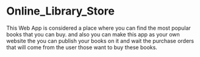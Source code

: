 # Online_Library_Store
This Web App is considered a place where you can find the most popular books that you can buy. and also you can make this app as your own website the you can publish your books on it and wait the purchase orders that will come from the user those want to buy these books.
